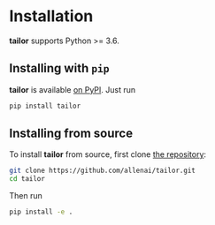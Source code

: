 Installation
============

**tailor** supports Python >= 3.6.

## Installing with `pip`

**tailor** is available [on PyPI](https://pypi.org/project/my_package/). Just run

```bash
pip install tailor
```

## Installing from source

To install **tailor** from source, first clone [the repository](https://github.com/allenai/my_package):

```bash
git clone https://github.com/allenai/tailor.git
cd tailor
```

Then run

```bash
pip install -e .
```
